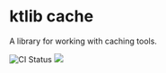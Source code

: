 # ktlib cache

A library for working with caching tools.

![CI Status](https://github.com/ktlib-org/cache/actions/workflows/ci.yml/badge.svg)
[![](https://jitpack.io/v/ktlib-org/cache.svg)](https://jitpack.io/#ktlib-org/cache)
